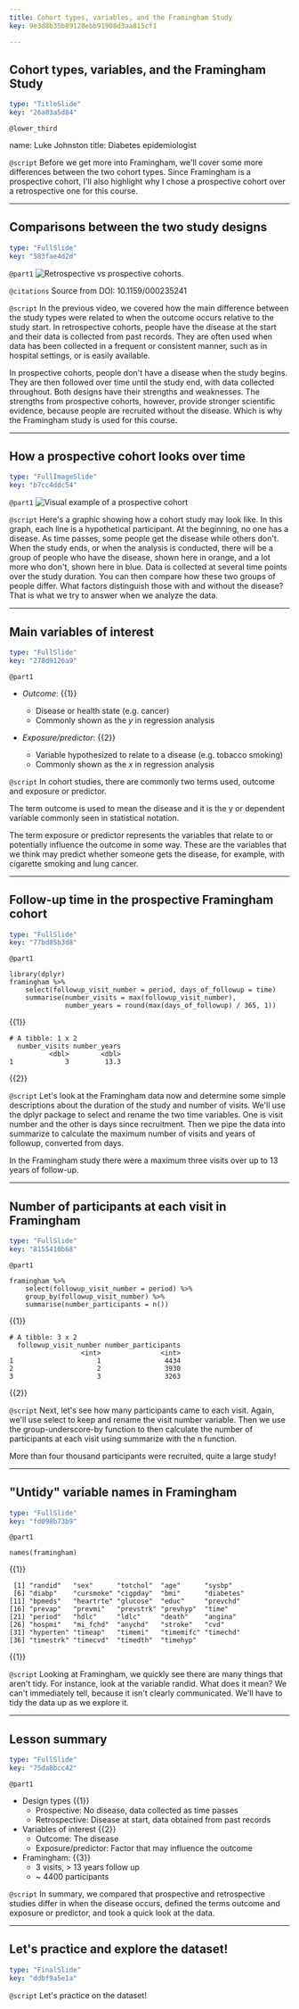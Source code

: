 ```yaml
---
title: Cohort types, variables, and the Framingham Study
key: 9e3d8b35b89128ebb91908d3aa815cf1

---
```

## Cohort types, variables, and the Framingham Study

```yaml
type: "TitleSlide"
key: "26a03a5d84"
```

`@lower_third`

name: Luke Johnston
title: Diabetes epidemiologist


`@script`
Before we get more into Framingham, we'll cover some more differences between the two cohort types. Since Framingham is a prospective cohort, I'll also highlight why I chose a prospective cohort over a retrospective one for this course.


---
## Comparisons between the two study designs

```yaml
type: "FullSlide"
key: "583fae4d2d"
```

`@part1`
![Retrospective vs prospective cohorts. ](https://assets.datacamp.com/production/repositories/2079/datasets/a183894d11c7317da3f4831b9e6b75cb4929942d/pro-vs-retro.png)


`@citations`
Source from DOI: 10.1159/000235241


`@script`
In the previous video, we covered how the main difference between the study types were related to when the outcome occurs relative to the study start. In retrospective cohorts, people have the disease at the start and their data is collected from past records. They are often used when data has been collected in a frequent or consistent manner, such as in hospital settings, or is easily available. 

In prospective cohorts, people don't have a disease when the study begins. They are then followed over time until the study end, with data collected throughout. Both designs have their strengths and weaknesses. The strengths from prospective cohorts, however, provide stronger scientific evidence, because people are recruited without the disease. Which is why the Framingham study is used for this course.


---
## How a prospective cohort looks over time

```yaml
type: "FullImageSlide"
key: "b7cc4ddc54"
```

`@part1`
![Visual example of a prospective cohort](https://assets.datacamp.com/production/repositories/2079/datasets/b5ecf50ee5eb89363a736373c556732dff9b0f59/ch1-v2-prospective-outcome.png)


`@script`
Here's a graphic showing how a cohort study may look like. In this graph, each line is a hypothetical participant. At the beginning, no one has a disease. As time passes, some people get the disease while others don't. When the study ends, or when the analysis is conducted, there will be a group of people who have the disease, shown here in orange, and a lot more who don't, shown here in blue. Data is collected at several time points over the study duration. You can then compare how these two groups of people differ. What factors distinguish those with and without the disease? That is what we try to answer when we analyze the data.


---
## Main variables of interest

```yaml
type: "FullSlide"
key: "278d9126a9"
```

`@part1`
- *Outcome*: {{1}}
    - Disease or health state (e.g. cancer)
    - Commonly shown as the $y$ in regression analysis

- *Exposure/predictor*: {{2}}
    - Variable hypothesized to relate to a disease (e.g. tobacco smoking)
    - Commonly shown as the $x$ in regression analysis


`@script`
In cohort studies, there are commonly two terms used, outcome and exposure or predictor. 

The term outcome is used to mean the disease and it is the y or dependent variable commonly seen in statistical notation.

The term exposure or predictor represents the variables that relate to or potentially influence the outcome in some way. These are the variables that we think may predict whether someone gets the disease, for example, with cigarette smoking and lung cancer.


---
## Follow-up time in the prospective Framingham cohort

```yaml
type: "FullSlide"
key: "77bd85b3d8"
```

`@part1`
```{r}
library(dplyr)
framingham %>%
    select(followup_visit_number = period, days_of_followup = time)
    summarise(number_visits = max(followup_visit_number),
              number_years = round(max(days_of_followup) / 365, 1))
```
{{1}}

```
# A tibble: 1 x 2
  number_visits number_years
          <dbl>        <dbl>
1             3         13.3
```
{{2}}


`@script`
Let's look at the Framingham data now and determine some simple descriptions about the duration of the study and number of visits. We'll use the dplyr package to select and rename the two time variables. One is visit number and the other is days since recruitment. Then we pipe the data into summarize to calculate the maximum number of visits and years of followup, converted from days. 

In the Framingham study there were a maximum three visits over up to 13 years of follow-up.


---
## Number of participants at each visit in Framingham

```yaml
type: "FullSlide"
key: "8155410b68"
```

`@part1`
```{r}
framingham %>% 
    select(followup_visit_number = period) %>% 
    group_by(followup_visit_number) %>% 
    summarise(number_participants = n())
```
{{1}}

```{r}
# A tibble: 3 x 2
  followup_visit_number number_participants
                  <int>               <int>
1                     1                4434
2                     2                3930
3                     3                3263
```
{{2}}


`@script`
Next, let's see how many participants came to each visit. Again, we'll use select to keep and rename the visit number variable. Then we use the group-underscore-by function to then calculate the number of participants at each visit using summarize with the n function.

More than four thousand participants were recruited, quite a large study!


---
## "Untidy" variable names in Framingham

```yaml
type: "FullSlide"
key: "fd098b73b9"
```

`@part1`
```{r}
names(framingham)
```
{{1}}

```
 [1] "randid"   "sex"      "totchol"  "age"      "sysbp"   
 [6] "diabp"    "cursmoke" "cigpday"  "bmi"      "diabetes"
[11] "bpmeds"   "heartrte" "glucose"  "educ"     "prevchd" 
[16] "prevap"   "prevmi"   "prevstrk" "prevhyp"  "time"    
[21] "period"   "hdlc"     "ldlc"     "death"    "angina"  
[26] "hospmi"   "mi_fchd"  "anychd"   "stroke"   "cvd"     
[31] "hyperten" "timeap"   "timemi"   "timemifc" "timechd" 
[36] "timestrk" "timecvd"  "timedth"  "timehyp" 
```
{{1}}


`@script`
Looking at Framingham, we quickly see there are many things that aren't tidy. For instance, look at the variable randid. What does it mean? We can't immediately tell, because it isn't clearly communicated. We'll have to tidy the data up as we explore it.


---
## Lesson summary

```yaml
type: "FullSlide"
key: "75da8bcc42"
```

`@part1`
- Design types {{1}}
    - Prospective: No disease, data collected as time passes
    - Retrospective: Disease at start, data obtained from past records
- Variables of interest {{2}}
    - Outcome: The disease 
    - Exposure/predictor: Factor that may influence the outcome
- Framingham: {{3}}
    - 3 visits, > 13 years follow up
    - ~ 4400 participants


`@script`
In summary, we compared that prospective and retrospective studies differ in when the disease occurs, defined the terms outcome and exposure or predictor, and took a quick look at the data.


---
## Let's practice and explore the dataset!

```yaml
type: "FinalSlide"
key: "ddbf9a5e1a"
```

`@script`
Let's practice on the dataset!

